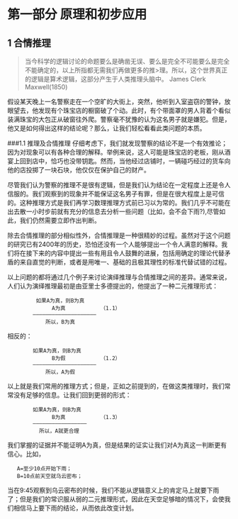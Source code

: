 #	第一部分 原理和初步应用
##  1 合情推理

>当今科学的逻辑讨论的命题要么是确凿无误、要么是完全不可能要么是完全不能确定的，以上所指都无需我们再做更多的推>理。所以，这个世界真正的逻辑是算术逻辑，这部分产生于人类推理头脑中。
>James Clerk Maxwell(1850)

假设某天晚上一名警察走在一个空旷的大街上，突然，他听到入室盗窃的警钟，放眼望去，他发现有个珠宝店的橱窗破了个动。此时，有个带面罩的男人背着个看似装满珠宝的大包正从破窗往外爬。警察毫不犹豫的认为这名男子就是嫌犯。但是，他又是如何得出这样的结论呢？那么，让我们轻松看看此类问题的本质。

###1.1 推理及合情推理
仔细考虑下，我们就发现警察的结论不是一个有效推论；因为对现象可以有各种合理的解释。举例来说，这人可能是珠宝店的老板，刚从酒宴上回到店中，恰巧也没带钥匙。然而，当他经过店铺时，一辆碰巧经过的货车向他的店投掷了一块石块，他仅仅在保护自己的财产。  
    
尽管我们认为警察的推理不是很有逻辑，但是我们认为结论在一定程度上还是令人信服的。我们观察到的现象并不能保证这名男子有罪，但是在很大程度上是可信的。这种推理方式是我们再学习数理推理方式前已习以为常的。我们几乎不可能在出去散一小时步前就有充分的信息去分析一些问题（比如，会不会下雨?),尽管如此，我们仍然需要立即作出判断。

除去合情推理的部分相似性外，合情推理是一种很精妙的过程。虽然对于这个问题的研究已有2400年的历史，恐怕还没有一个人能够提出一个令人满意的解释。我们将在接下来的内容中提出一些有用且令人鼓舞的进展，包括用确定的理论代替矛盾的来自直觉的判断，或者是用唯一、基础的且极其理性的标准代替试错的过程。

以上问题的都将通过几个例子来讨论演绎推理与合情推理之间的差异。通常来说，人们认为演绎推理最初是由亚里士多德提出的，他提出了一种二元推理形式：

             如果A为真，则B为真
                  A为真           （1.1）
            ————————————————————
                所以，B为真
相反的：

            如果A为真，则B为真
                  B为假           （1.2）
            ————————————————————
                所以，A为假

以上就是我们常用的推理方式；但是，正如之前提到的，在做这类推理时，我们常常没有足够的信息。让我们回到更弱的形式：

            如果A为真，则B为真
                  B为真           （1.3）
            —————————————————
              所以，A就更合理 

我们掌握的证据并不能证明A为真，但是结果的证实让我们对A为真这一判断更有信心。比如，

       A=至少10点开始下雨；
       B=10点前天空就乌云密布；   

当在9:45观察到乌云密布的时候，我们不能从逻辑意义上的肯定马上就要下雨了；但是我们的常识服从弱的二元推理形式，因此在天空足够暗的情况下，会使我们相信马上要下雨的结论，从而依此改变计划。

